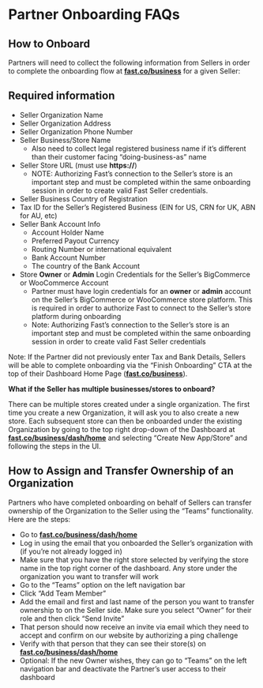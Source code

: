 # Partner Onboarding FAQs

## How to Onboard

Partners will need to collect the following information from Sellers in order to complete the onboarding flow at [**fast.co/business**](https://www.fast.co/business/dash/home) for a given Seller:

## Required information

*   Seller Organization Name
*   Seller Organization Address
*   Seller Organization Phone Number
*   Seller Business/Store Name
    *   Also need to collect legal registered business name if it’s different than their customer facing “doing-business-as” name
*   Seller Store URL (must use **https://**)
    * NOTE: Authorizing Fast’s connection to the Seller’s store is an important step and must be completed within the same onboarding session in order to create valid Fast Seller credentials.
*   Seller Business Country of Registration
*   Tax ID for the Seller’s Registered Business (EIN for US, CRN for UK, ABN for AU, etc)
*   Seller Bank Account Info
    *   Account Holder Name
    *   Preferred Payout Currency
    *   Routing Number or international equivalent
    *   Bank Account Number
    *   The country of the Bank Account
*   Store **Owner** or **Admin** Login Credentials for the Seller’s BigCommerce or WooCommerce Account
    *   Partner must have login credentials for an **owner** or **admin** account on the Seller’s BigCommerce or WooCommerce store platform. This is required in order to authorize Fast to connect to the Seller’s store platform during onboarding 
    *   Note: Authorizing Fast’s connection to the Seller’s store is an important step and must be completed within the same onboarding session in order to create valid Fast Seller credentials

Note: If the Partner did not previously enter Tax and Bank Details, Sellers will be able to complete onboarding via the “Finish Onboarding” CTA at the top of their Dashboard Home Page ([**fast.co/business**](https://www.fast.co/business/dash/home)).

**What if the Seller has multiple businesses/stores to onboard?**

There can be multiple stores created under a single organization. The first time you create a new Organization, it will ask you to also create a new store. Each subsequent store can then be onboarded under the existing Organization by going to the top right drop-down of the Dashboard at [**fast.co/business/dash/home**](https://fast.co/business/dash/home) and selecting “Create New App/Store” and following the steps in the UI.


## How to Assign and Transfer Ownership of an Organization

Partners who have completed onboarding on behalf of Sellers can transfer ownership of the Organization to the Seller using the “Teams” functionality. Here are the steps:

*   Go to [**fast.co/business/dash/home**](https://fast.co/business/dash/home)
*   Log in using the email that you onboarded the Seller’s organization with (if you’re not already logged in)
*   Make sure that you have the right store selected by verifying the store name in the top right corner of the dashboard. Any store under the organization you want to transfer will work
*   Go to the “Teams” option on the left navigation bar  
*   Click “Add Team Member”
*   Add the email and first and last name of the person you want to transfer ownership to on the Seller side. Make sure you select “Owner” for their role and then click “Send Invite”
*   That person should now receive an invite via email which they need to accept and confirm on our website by authorizing a ping challenge
*   Verify with that person that they can see their store(s) on [**fast.co/business/dash/home**](https://fast.co/business/dash/home)
*   Optional: If the new Owner wishes, they can go to “Teams” on the left navigation bar and deactivate the Partner’s user access to their dashboard
